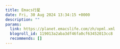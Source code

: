 ```yaml
---
title: Emacs行星
date: Fri, 30 Aug 2024 13:34:15 +0000
description: ""
params:
  link: https://planet.emacslife.com/zh/opml.xml
  blogroll_id: 119013a2aba3df46fa0cf63452013cc8
  recommends: []
---
```

